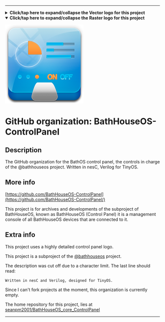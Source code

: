 
***

<details><summary><b lang="en">Click/tap here to expand/collapse the Vector logo for this project</b></summary>

A vector version is currently unavailable.

![UnknownImage.svg failed to load. The file may be missing or corrupt. Check the file path for errors first.](/AdditionalInfo/2/BathHouseOS-ControlPanel/UnknownImage.svg)

</details>

<details open><summary><b lang="en">Click/tap here to expand/collapse the Raster logo for this project</b></summary>

![BathHouseOS_ControlPanel_Icon_256px.png failed to load. The file may be missing or corrupt. Check the file path for errors first.](/AdditionalInfo/2/BathHouseOS-ControlPanel/BathHouseOS_ControlPanel_Icon_256px.png)

</details>

# GitHub organization: BathHouseOS-ControlPanel

## Description

The GitHub organization for the BathOS control panel, the controls in charge of the @bathhouseos project. Written in nesC, Verilog for TinyOS.

## More info

[https://github.com/BathHouseOS-ControlPanel](https://github.com/BathHouseOS-ControlPanel/)

This project is for archives and developments of the subproject of BathHouseOS, known as BathHouseOS (Control Panel) it is a management console of all BathHouseOS devices that are connected to it.

## Extra info

This project uses a highly detailed control panel logo.

<!-- The name [`BathOS`](https://github.com/BathOS/) was already taken, but was in use by a user not making use of the name. !-->

This project is a subproject of the [@bathhouseos](/AdditionalInfo/2/BathHouseOS/) project.

The description was cut off due to a character limit. The last line should read:

```plain-text
Written in nesC and Verilog, designed for TinyOS.
```

Since I can't fork projects at the moment, this organization is currently empty.

The home repository for this project, lies at [seanpm2001/BathHouseOS_core_ControlPanel](https://github.com/seanpm2001/BathHouseOS_Core_ControlPanel)

***
